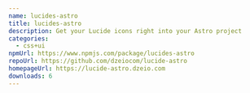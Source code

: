 ```yaml
---
name: lucides-astro
title: lucides-astro
description: Get your Lucide icons right into your Astro project
categories:
  - css+ui
npmUrl: https://www.npmjs.com/package/lucides-astro
repoUrl: https://github.com/dzeiocom/lucide-astro
homepageUrl: https://lucide-astro.dzeio.com
downloads: 6
---
```

